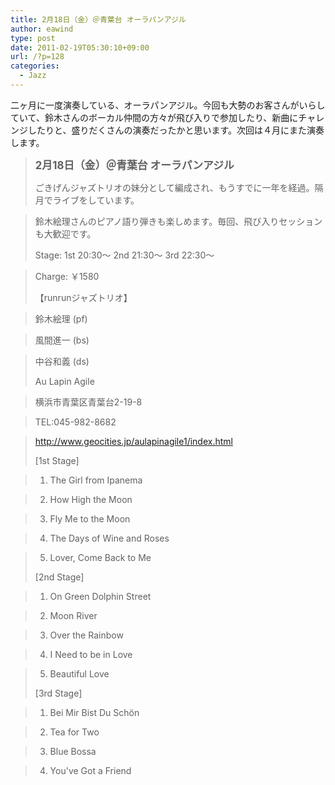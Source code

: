 ```yaml
---
title: 2月18日（金）＠青葉台 オーラパンアジル
author: eawind
type: post
date: 2011-02-19T05:30:10+09:00
url: /?p=128
categories:
  - Jazz
---
```

二ヶ月に一度演奏している、オーラパンアジル。今回も大勢のお客さんがいらしていて、鈴木さんのボーカル仲間の方々が飛び入りで参加したり、新曲にチャレンジしたりと、盛りだくさんの演奏だったかと思います。次回は４月にまた演奏します。

> **<big>2月18日（金）＠青葉台 オーラパンアジル</big>**
>
> ごきげんジャズトリオの妹分として編成され、もうすでに一年を経過。隔月でライブをしています。

> 鈴木絵理さんのピアノ語り弾きも楽しめます。毎回、飛び入りセッションも大歓迎です。
>
> Stage: 1st 20:30〜 2nd 21:30〜 3rd 22:30〜

> Charge: ￥1580
>
> 【runrunジャズトリオ】

> 鈴木絵理 (pf)

> 風間進一 (bs)

> 中谷和義 (ds)
>
> Au Lapin Agile

> 横浜市青葉区青葉台2-19-8

> TEL:045-982-8682

> http://www.geocities.jp/aulapinagile1/index.html
>
> [1st Stage]

> 1. The Girl from Ipanema

> 2. How High the Moon

> 3. Fly Me to the Moon

> 4. The Days of Wine and Roses

> 5. Lover, Come Back to Me
>
> [2nd Stage]

> 1. On Green Dolphin Street

> 2. Moon River

> 3. Over the Rainbow

> 4. I Need to be in Love

> 5. Beautiful Love
>
> [3rd Stage]

> 1. Bei Mir Bist Du Schön

> 2. Tea for Two

> 3. Blue Bossa

> 4. You've Got a Friend
